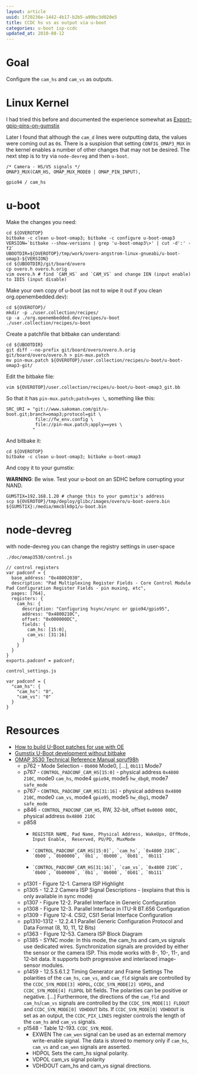 ```yaml
---
layout: article
uuid: 1f20236e-1442-4b17-b2b5-a99bc3d020e5
title: CCDC hs vs as output via u-boot
categories: u-boot isp-ccdc
updated_at: 2010-08-12
---
```

Goal
====

Configure the `cam_hs` and `cam_vs` as outputs.

Linux Kernel
============

I had tried this before and documented the experience somewhat as [Export-gpio-pins-on-gumstix](/articles/Export-gpio-pins-on-gumstix.html)

Later I found that although the `cam_d` lines were outputting data, the values were coming out as `0`s. There is a suspision that setting `CONFIG_OMAP3_MUX` in the kernel enables a number of other changes that may not be desired. The next step is to try via `node-devreg` and then `u-boot`.

    /* Camera - HS/VS signals */
    OMAP3_MUX(CAM_HS, OMAP_MUX_MODE0 | OMAP_PIN_INPUT),

    gpio94 / cam_hs

u-boot
=====

Make the changes you need:

    cd ${OVEROTOP}
    bitbake -c clean u-boot-omap3; bitbake -c configure u-boot-omap3
    VERSION=`bitbake --show-versions | grep 'u-boot-omap3\>' | cut -d':' -f2`
    UBOOTDIR=${OVEROTOP}/tmp/work/overo-angstrom-linux-gnueabi/u-boot-omap3-${VERSION}
    cd ${UBOOTDIR}/git/board/overo
    cp overo.h overo.h.orig
    vim overo.h # find `CAM_HS` and `CAM_VS` and change IEN (input enable) to IDIS (input disable)

Make your own copy of u-boot (as not to wipe it out if you clean org.openembedded.dev):

    cd ${OVEROTOP}/
    mkdir -p ./user.collection/recipes/
    cp -a ./org.openembedded.dev/recipes/u-boot ./user.collection/recipes/u-boot

Create a patchfile that bitbake can understand:

    cd ${UBOOTDIR}
    git diff --no-prefix git/board/overo/overo.h.orig git/board/overo/overo.h > pin-mux.patch
    mv pin-mux.patch ${OVEROTOP}/user.collection/recipes/u-boot/u-boot-omap3-git/

Edit the bitbake file:

    vim ${OVEROTOP}/user.collection/recipes/u-boot/u-boot-omap3_git.bb

So that it has `pin-mux.patch;patch=yes \`, something like this:

    SRC_URI = "git://www.sakoman.com/git/u-boot.git;branch=omap3;protocol=git \
               file://fw_env.config \
               file://pin-mux.patch;apply==yes \
              "
And bitbake it:

    cd ${OVEROTOP}
    bitbake -c clean u-boot-omap3; bitbake u-boot-omap3

And copy it to your gumstix:

**WARNING**: Be wise. Test your u-boot on an SDHC before corrupting your NAND.

    GUMSTIX=192.168.1.20 # change this to your gumstix's address
    scp ${OVEROTOP}/tmp/deploy/glibc/images/overo/u-boot-overo.bin ${GUMSTIX}:/media/mmcblk0p1/u-boot.bin


node-devreg
===============

with node-devreg you can change the registry settings in user-space

`./doc/omap3530/control.js`

    // control registers
    var padconf = {
      base_address: "0x48002030",
      description: "Pad Multiplexing Register Fields - Core Control Module Pad Configuration Register Fields - pin muxing, etc",
      pages: [764],
      registers: {
        cam_hs: {
          description: "Configuring hsync/vsync or gpio94/gpio95",
          address: "0x4800210C",
          offset: "0x000000DC",
          fields: {
            cam_hs: [15:0],
            cam_vs: [31:16]
          }
        }
      }
    }
    exports.padconf = padconf;

`control_settings.js`

    var padconf = {
      "cam_hs": {
        "cam_hs": "0",
        "cam_vs": "0"
      }
    }

Resources
=========

  * [How to build U-Boot patches for use with OE](http://www.jumpnowtek.com/index.php?option=com_content&view=article&id=59&Itemid=66)
  * [Gumstix U-Boot development without bitbake](http://www.jumpnowtek.com/index.php?option=com_content&view=article&id=55&Itemid=61)
  * [OMAP 3530 Technical Reference Manual spruf98h](http://www.ti.com/lit/pdf/spruf98)
    * p762 - Mode Selection - `0b000` Mode0, [...], `0b111` Mode7
    * p767 - `CONTROL_PADCONF_CAM_HS[15:0]` - physical address `0x4800 210C`, mode0 `cam_hs`, mode4 `gpio94`, mode5 `hw_dbg0`, mode7 `safe_mode`
    * p767 - `CONTROL_PADCONF_CAM_HS[31:16]` - physical address `0x4800 210C`, mode0 `cam_vs`, mode4 `gpio95`, mode5 `hw_dbg1`, mode7 `safe_mode`
    * p846 - `CONTROL_PADCONF_CAM_HS`, RW, 32-bit, offset `0x0000 00DC`, physical address `0x4800 210C`
    * p858
      *     REGISTER NAME, Pad Name, Physical Address, WakeUpx, OffMode, Input Enable,  Reserved, PU/PD, MuxMode
      *     `CONTROL_PADCONF_CAM_HS[15:0]`, `cam_hs`, `0x4800 210C`, `0b00`, `0b00000`, `0b1`, `0b000`, `0b01`, `0b111`
      *     `CONTROL_PADCONF_CAM_HS[31:16]`, `cam_vs`, `0x4800 210C`, `0b00`, `0b00000`, `0b1`, `0b000`, `0b01`, `0b111`
    * p1301 - Figure 12-1. Camera ISP Highlight
    * p1305 - 12.2.2 Camera ISP Signal Descriptions - (explains that this is only available in sync mode)
    * p1307 - Figure 12-2. Parallel Interface in Generic Configuration
    * p1308 - Figure 12-3. Parallel Interface in ITU-R BT.656 Configuration
    * p1309 - Figure 12-4. CSI2, CSI1 Serial Interface Configuration
    * pp1310-1312 - 12.2.4.1 Parallel Generic Configuration Protocol and Data Format (8, 10, 11, 12 Bits)
    * p1363 - Figure 12-53. Camera ISP Block Diagram
    * p1385 - SYNC mode: In this mode, the cam_hs and cam_vs signals use dedicated wires. Synchronization signals are provided by either the sensor or the camera ISP. This mode works with 8-, 10-, 11-, and 12-bit data. It supports both progressive and interlaced image-sensor modules.
    * p1459 - 12.5.5.6.1.2 Timing Generator and Frame Settings The polarities of the `cam_hs`, `cam_vs`, and `cam_fld` signals are controlled by the `CCDC_SYN_MODE[3] HDPOL`, `CCDC_SYN_MODE[2] VDPOL`, and `CCDC_SYN_MODE[4] FLDPOL` bit fields. The polarities can be positive or negative. [...] Furthermore, the directions of the `cam_fld` and `cam_hs`/`cam_vs` signals are controlled by the `CCDC_SYN_MODE[1] FLDOUT` and `CCDC_SYN_MODE[0] VDHDOUT` bits. If `CCDC_SYN_MODE[0] VDHDOUT` is set as an output, the `CCDC_PIX_LINES` register controls the length of the `cam_hs` and `cam_vs` signals.
    * p1548 - Table 12-193. `CCDC_SYN_MODE`. 
      * EXWEN The `cam_wen` signal can be used as an external memory write-enable signal. The data is stored to memory only if `cam_hs`, `cam_vs` and `cam_wen` signals are asserted.
      * HDPOL Sets the cam_hs signal polarity.
      * VDPOL cam_vs signal polarity
      * VDHDOUT cam_hs and cam_vs signal directions.
